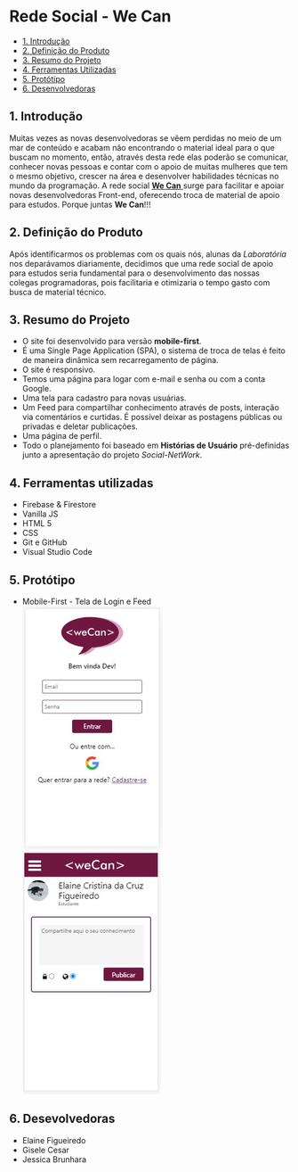 # Rede Social - We Can

* [1. Introdução](#1-introdução)
* [2. Definição do Produto](#2-definição-do-produto)
* [3. Resumo do Projeto](#3-resumo-do-projeto)
* [4. Ferramentas Utilizadas](#4-ferramentas-utilizadas)
* [5. Protótipo](#5-protótipo)
* [6. Desenvolvedoras](#6-desenvolvedoras)

## 1. Introdução
Muitas vezes as novas desenvolvedoras se vêem perdidas no meio de um mar de conteúdo e acabam não encontrando o material ideal para o que buscam no momento, então, através desta rede elas poderão se comunicar, conhecer novas pessoas e contar com o apoio de muitas mulheres que tem o mesmo objetivo, crescer na área e desenvolver habilidades técnicas no mundo da programação.
A rede social <a href='https://sap004-social-network.web.app/#login'>**We Can** </a> surge para facilitar e apoiar novas desenvolvedoras Front-end, oferecendo troca de material de apoio para estudos.
Porque juntas **We Can**!!!


## 2. Definição do Produto

Após identificarmos os problemas com os quais nós, alunas da _Laboratória_ nos deparávamos diariamente, decidimos que uma rede social de apoio para estudos seria fundamental para o desenvolvimento das nossas colegas programadoras, pois facilitaria e otimizaria o tempo gasto com busca de material técnico.

## 3. Resumo do Projeto

- O site foi desenvolvido para versão **mobile-first**.
- É uma Single Page Application (SPA), o sistema de troca de telas é feito de maneira dinâmica sem recarregamento de página.
- O site é responsivo.
- Temos uma página para logar com e-mail e senha ou com a conta Google.
- Uma tela para cadastro para novas usuárias.
- Um Feed para compartilhar conhecimento através de posts, interação via comentários e curtidas. É possível deixar as postagens públicas ou privadas e deletar publicações.
- Uma página de perfil.
- Todo o planejamento foi baseado em **Histórias de Usuário** pré-definidas junto a apresentação do projeto _Social-NetWork_.

## 4. Ferramentas utilizadas

+ Firebase & Firestore
+ Vanilla JS
+ HTML 5
+ CSS
+ Git e GitHub
+ Visual Studio Code

## 5. Protótipo

* Mobile-First - Tela de Login e Feed
 ![mobile](public/images/pag1.JPG)
 ![mobile](public/images/pag2.JPG)

## 6. Desevolvedoras
* Elaine Figueiredo
* Gisele Cesar
* Jessica Brunhara